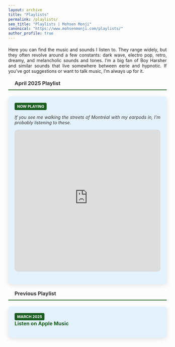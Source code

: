 ```yaml
---
layout: archive
title: "Playlists"
permalink: /playlists/
seo_title: "Playlists | Mohsen Monji"
canonical: "https://www.mohsenmonji.com/playlists/"
author_profile: true
---
```


<style>
  h3 {
    border-bottom: 2px solid #1B5E20;
    font-weight: bold;
    padding-bottom: 10px;
    margin-top: 20px;
    margin-bottom: 20px;
    display: flex;
    align-items: center;
    gap: 10px;
    color: #333;
  }

   .playlist-section {
    margin-top: 20px;
    margin-bottom: 40px;
  }

  .playlist-section p {
    text-align: justify;
  }

  .playlist-card {
    border-radius: 8px;
    padding: 20px;
    margin-bottom: 20px;
    color: #333333;
    box-shadow: 0px 4px 15px rgba(0, 0, 0, 0.1);
    transition: transform 0.3s ease, box-shadow 0.3s ease;
    text-align: justify;
  }

  .playlist-card:hover {
    transform: translateY(-5px);
    box-shadow: 0px 8px 20px rgba(0, 0, 0, 0.2);
  }

  .playlist-card:nth-child(odd) {
    background-color: #E3F2FD;
  }

  .playlist-card:nth-child(even) {
    background-color: #F3F4F6;
  }

  .playlist-card ul {
    list-style: none;
    padding: 0;
    margin: 0;
  }

  .playlist-card ul li {
    margin-bottom: 15px;
    font-size: 1rem;
  }

  .playlist-card ul li a {
    color: #1B5E20;
    text-decoration: none;
    font-weight: bold;
  }

  .playlist-card ul li a:hover {
    text-decoration: underline;
  }

  .tag {
    display: inline-block;
    background: #1B5E20;
    color: #FFFFFF;
    padding: 4px 8px;
    font-size: 12px;
    border-radius: 4px;
    margin-right: 8px;
    text-transform: uppercase;
    font-weight: bold;
  }

  .icon {
    margin-right: 10px;
    color: #1B5E20;
  }
</style>

<div class="playlist-section">
  <p>Here you can find the music and sounds I listen to. They range widely, but they often revolve around a few constants: dark wave, electro pop, retro, dreamy, and melancholic sounds and tones. I’m a big fan of Boy Harsher and similar sounds that live somewhere between eerie and hypnotic. If you’ve got suggestions or want to talk music, I’m always up for it.</p>

 <h3><i class="fas fa-music icon"></i> April 2025 Playlist</h3>

<div class="playlist-card">
  <span class="tag">Now Playing</span>
  <p><em>If you see me walking the streets of Montréal with my earpods in, I’m probably listening to these.</em></p>
  <ul>
    <li>
      <iframe allow="autoplay *; encrypted-media *; fullscreen *; clipboard-write"
              frameborder="0"
              height="450"
              style="width:100%;max-width:660px;overflow:hidden;border-radius:10px;"
              sandbox="allow-forms allow-popups allow-same-origin allow-scripts allow-storage-access-by-user-activation allow-top-navigation-by-user-activation"
              src="https://embed.music.apple.com/ca/playlist/april-2025/pl.u-aZb0NJvs1Evkzgb">
      </iframe>
    </li>
  </ul>
</div>

  <h3><i class="fas fa-history icon"></i> Previous Playlist</h3>

  <div class="playlist-card">
    <span class="tag">March 2025</span>
    <ul>
      <li>
        <a href="https://music.apple.com/ca/playlist/march-2025/pl.u-11zBJWySN0BzjGq" target="_blank">
          Listen on Apple Music
        </a>
      </li>
    </ul>
  </div>
</div>
